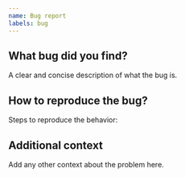 ```yaml
---
name: Bug report
labels: bug
---
```


## What bug did you find?

A clear and concise description of what the bug is.

## How to reproduce the bug?

Steps to reproduce the behavior:

## Additional context

Add any other context about the problem here.
